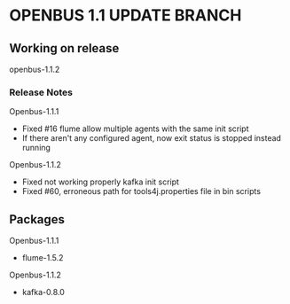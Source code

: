 # OPENBUS 1.1 UPDATE BRANCH

## Working on release
  openbus-1.1.2

### Release Notes

Openbus-1.1.1
  - Fixed #16 flume allow multiple agents with the same init script
  - If there aren't any configured agent, now exit status is stopped instead running

Openbus-1.1.2
  - Fixed not working properly kafka init script
  - Fixed #60, erroneous path for tools4j.properties file in bin scripts

## Packages
Openbus-1.1.1
  - flume-1.5.2

Openbus-1.1.2
  - kafka-0.8.0
